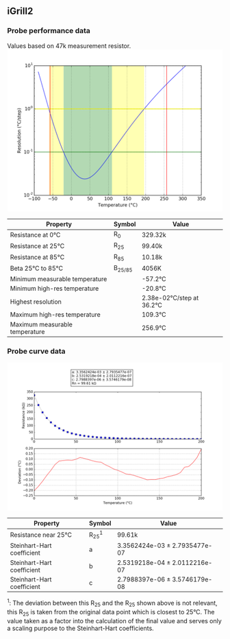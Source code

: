 
## iGrill2
### Probe performance data

Values based on 47k measurement resistor.
![Sensor performance chart](iGrill2_resolution.png)

Property | Symbol | Value
-------- | -------- | --------
Resistance at 0°C | R<sub>0</sub> | 329.32k
Resistance at 25°C | R<sub>25</sub> | 99.40k
Resistance at 85°C | R<sub>85</sub> | 10.18k
Beta 25°C to 85°C | B<sub>25/85</sub>| 4056K
Minimum measurable temperature | | -57.2°C
Minimum high-res temperature | | -20.8°C
Highest resolution || 2.38e-02°C/step at 36.2°C
Maximum high-res temperature | | 109.3°C
Maximum measurable temperature | | 256.9°C

### Probe curve data
![Probe fit chart](iGrill2_curve.png)

Property | Symbol | Value
-------- | -------- | --------
Resistance near 25°C | R<sub>25</sub><sup>1</sup> | 99.61k
Steinhart-Hart coefficient | a | 3.3562424e-03 ± 2.7935477e-07
Steinhart-Hart coefficient | b | 2.5319218e-04 ± 2.0112216e-07
Steinhart-Hart coefficient | c | 2.7988397e-06 ± 3.5746179e-08

<sup>1</sup>: The deviation between this R<sub>25</sub> and the R<sub>25</sub> shown above is not relevant, this R<sub>25</sub> is taken from the original data point which is closest to 25°C. The value taken as a factor into the calculation of the final value and serves only a scaling purpose to the Steinhart-Hart coefficients.
